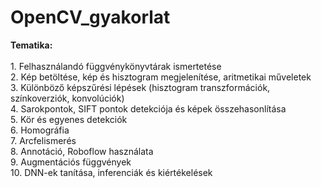 # OpenCV_gyakorlat

<b>Tematika:</b> <br><br>
    1. Felhasználandó függvénykönyvtárak ismertetése <br>
    2. Kép betöltése, kép és hisztogram megjelenítése, aritmetikai műveletek <br>
    3. Különböző képszűrési lépések (hisztogram transzformációk, színkoverziók, konvolúciók) <br>
    4. Sarokpontok, SIFT pontok detekciója és képek összehasonlítása <br>
    5. Kör és egyenes detekciók <br>
    6. Homográfia <br>
    7. Arcfelismerés <br>
    8. Annotáció, Roboflow használata <br>
    9. Augmentációs függvények <br>
    10. DNN-ek tanítása, inferenciák és kiértékelések <br>
